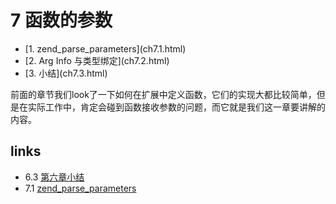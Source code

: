 # 7 函数的参数 

<ul class="catalog">
				<li> [1. zend_parse_parameters](ch7.1.html) </li>
				<li> [2. Arg Info 与类型绑定](ch7.2.html) </li>
				<li> [3. 小结](ch7.3.html) </li>
		</ul>
前面的章节我们look了一下如何在扩展中定义函数，它们的实现大都比较简单，但是在实际工作中，肯定会碰到函数接收参数的问题，而它就是我们这一章要讲解的内容。




## links
   * 6.3 [第六章小结](<6.3.md>)
   * 7.1 [zend_parse_parameters](<7.1.md>)

